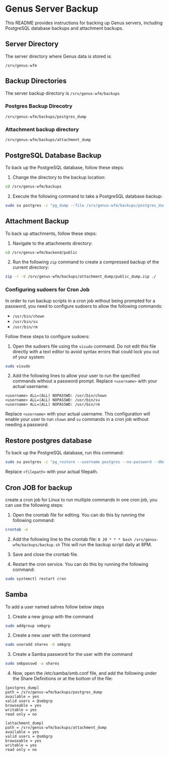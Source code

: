 # Genus Server Backup

This README provides instructions for backing up Genus servers, including PostgreSQL database backups and attachment backups.

## Server Directory
The server directory where Genus data is stored is:

`/srv/genus-wfm`

## Backup Directories
The server backup directory is
`/srv/genus-wfm/backups`
### Postgres Backup Direcotry
`/srv/genus-wfm/backups/postgres_dump`
### Attachment backup directory
`/srv/genus-wfm/backups/attachment_dump`

## PostgreSQL Database Backup

To back up the PostgreSQL database, follow these steps:

1. Change the directory to the backup location:
```bash
cd /srv/genus-wfm/backups
```

2. Execute the following command to take a PostgreSQL database backup:
```bash
sudo su postgres -c "pg_dump --file /srv/genus-wfm/backups/postgres_dump/gmisp_wfm.sql --username postgres --no-password --format=c --blobs --verbose genus_wfm"
```

## Attachment Backup

To back up attachments, follow these steps:

1. Navigate to the attachments directory:
```bash
cd /srv/genus-wfm/backend/public
```

2. Run the following `zip` command to create a compressed backup of the current directory:
```bash
zip -r -9 /srv/genus-wfm/backups/attachment_dump/public_dump.zip ./
```

### Configuring sudoers for Cron Job

In order to run backup scripts in a cron job without being prompted for a password, you need to configure sudoers to allow the following commands:

- `/usr/bin/chown`
- `/usr/bin/su`
- `/usr/bin/rm`

Follow these steps to configure sudoers:

1. Open the sudoers file using the `visudo` command. Do not edit this file directly with a text editor to avoid syntax errors that could lock you out of your system:
```bash
sudo visudo
```

2. Add the following lines to allow your user to run the specified commands without a password prompt. Replace `<username>` with your actual username:

```plaintext
<username> ALL=(ALL) NOPASSWD: /usr/bin/chown
<username> ALL=(ALL) NOPASSWD: /usr/bin/su
<username> ALL=(ALL) NOPASSWD: /usr/bin/rm
```

Replace `<username>` with your actual username. This configuration will enable your user to run `chown` and `su` commands in a cron job without needing a password.

## Restore postgres database

To back up the PostgreSQL database, run this command:

```bash
sudo su postgres -c "pg_restore --username postgres --no-password --dbname genus_wfm --verbose <filepath>"
```

Replace `<filepath>` with your actual filepath.

## Cron JOB for backup
create a cron job for Linux to run multiple commands in one cron job, you can use the following steps:

1. Open the crontab file for editing. You can do this by running the following command:
```bash
crontab -e
```

2. Add the following line to the crontab file:
`0 20 * * * bash /srv/genus-wfm/backups/backup.sh`
This will run the backup script daily at 8PM.

3. Save and close the crontab file.

4. Restart the cron service. You can do this by running the following command:
```bash
sudo systemctl restart cron
```

## Samba 
To add a user named sahres follow below steps

1. Create a new group with the command 
```bash
sudo addgroup smbgrp
```
2. Create a new user with the command
```bash
sudo useradd shares -G smbgrp
```
3. Create a Samba password for the user with the command
```bash
sudo smbpasswd -a shares
```
4. Now, open the /etc/samba/smb.conf file, and add the following under the Share Definitions or at the bottom of the file:

```
[postgres_dump]
path = /srv/genus-wfm/backups/postgres_dump
available = yes
valid users = @smbgrp
browseable = yes
writable = yes
read only = no
```

```
[attachment_dump]
path = /srv/genus-wfm/backups/attachment_dump
available = yes
valid users = @smbgrp
browseable = yes
writable = yes
read only = no
```